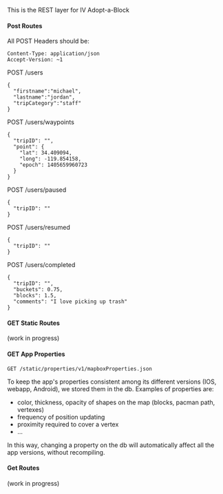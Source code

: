 This is the REST layer for IV Adopt-a-Block

#### Post Routes

All POST Headers should be:
```
Content-Type: application/json
Accept-Version: ~1
```

POST /users
```
{
  "firstname":"michael",
  "lastname":"jordan",
  "tripCategory":"staff"
}
```
POST /users/waypoints
```
{
  "tripID": "",
  "point": {
    "lat": 34.409094,
    "long": -119.854158,
    "epoch": 1405659960723
  }
}
```
POST /users/paused
```
{
  "tripID": ""
}
```
POST /users/resumed
```
{
  "tripID": ""
}
```
POST /users/completed
```
{
  "tripID": "",
  "buckets": 0.75,
  "blocks": 1.5,
  "comments": "I love picking up trash"
}
```

#### GET Static Routes

(work in progress)


#### GET App Properties
```
GET /static/properties/v1/mapboxProperties.json
```
To keep the app's properties consistent among its different versions (IOS, webapp, Android), we stored them in the db.
Examples of properties are:
   - color, thickness, opacity of shapes on the map (blocks, pacman path, vertexes)
   - frequency of position updating
   - proximity required to cover a vertex
   - ...
  
   In this way, changing a property on the db will automatically affect all the app versions, without recompiling.

#### Get Routes

(work in progress)
